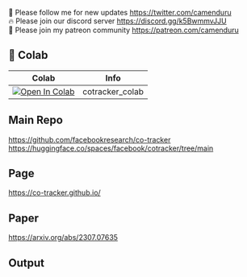 🐣 Please follow me for new updates https://twitter.com/camenduru <br />
🔥 Please join our discord server https://discord.gg/k5BwmmvJJU <br />
🥳 Please join my patreon community https://patreon.com/camenduru <br />

## 🦒 Colab

| Colab | Info
| --- | --- |
[![Open In Colab](https://colab.research.google.com/assets/colab-badge.svg)](https://colab.research.google.com/github/camenduru/cotracker-colab/blob/main/cotracker_colab.ipynb) | cotracker_colab

## Main Repo
https://github.com/facebookresearch/co-tracker <br /> 
https://huggingface.co/spaces/facebook/cotracker/tree/main <br />

## Page
https://co-tracker.github.io/

## Paper
https://arxiv.org/abs/2307.07635

## Output
